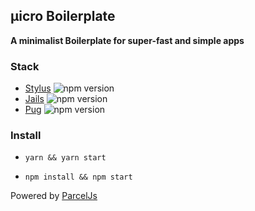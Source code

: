 ## µicro Boilerplate

**A minimalist Boilerplate for super-fast and simple apps**

### Stack
- [Stylus](http://stylus-lang.com/) ![npm version](https://badge.fury.io/js/stylus.svg) 
- [Jails](https://jails-org.github.io/) ![npm version](https://badge.fury.io/js/jails-js.svg)
- [Pug](https://pugjs.org/api/getting-started.html) ![npm version](https://badge.fury.io/js/pug.svg)

### Install
- ```yarn && yarn start```

- ```npm install && npm start```

Powered by [ParcelJs](https://parceljs.org/)
